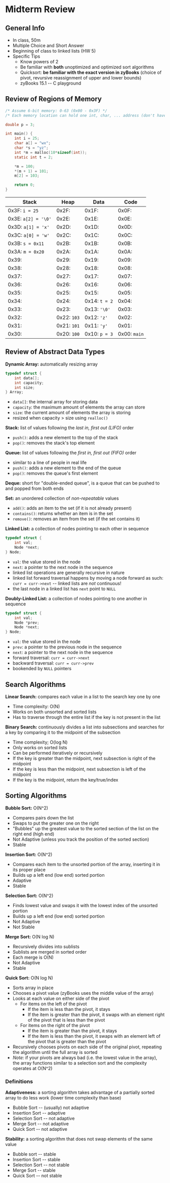 # Midterm Review

## General Info
- In class, 50m
- Multiple Choice and Short Answer
- Beginning of class to linked lists (HW 5)
- Specific Tips
    - Know powers of 2 
    - Be familiar with __both__ unoptimized and optimized sort algorithms
    - Quicksort: __be familiar with the exact version in zyBooks__ (choice of pivot, revursive reassignment of upper and lower bounds)
    - zyBooks 15.1 -- C playground


## Review of Regions of Memory
```C
/* Assume 6-bit memory: 0-63 (0x00 - 0x3F) */
/* Each memory location can hold one int, char, ... address (don't have to worry about endian/ints having more than one address) */

double p = 3;

int main() {
    int i = 25;
    char a[] = "wx";
    char *s = "yz";
    int *m = malloc(10*sizeof(int));
    static int t = 2;

    *m = 100;
    *(m + 1) = 101;
    m[2] = 103;

    return 0;
}
```

| Stack | Heap | Data | Code |
|-|-|-|-|
|0x3F: `i = 25`|0x2F:|0x1F:|0x0F:|
|0x3E: `a[2] = '\0'`|0x2E:|0x1E:|0x0E:|
|0x3D: `a[1] = 'x'`|0x2D:|0x1D:|0x0D:|
|0x3C: `a[0] = 'w'`|0x2C:|0x1C:|0x0C:|
|0x3B: `s = 0x11`|0x2B:|0x1B:|0x0B:|
|0x3A: `m = 0x20`|0x2A:|0x1A:|0x0A:|
|0x39:|0x29: |0x19:|0x09:|
|0x38:|0x28: |0x18:|0x08:|
|0x37:|0x27: |0x17:|0x07:|
|0x36:|0x26: |0x16:|0x06:|
|0x35:|0x25: |0x15:|0x05:|
|0x34:|0x24: |0x14: `t = 2`|0x04:|
|0x33:|0x23: |0x13: `'\0'`|0x03:|
|0x32:|0x22: `103`|0x12: `'z'`|0x02:|
|0x31:|0x21: `101`|0x11: `'y'`|0x01:|
|0x30:|0x20: `100`|0x10: `p = 3`|0x00: `main`|

## Review of Abstract Data Types

__Dynamic Array:__ automatically resizing array
```C
typedef struct {
    int data[];
    int capacity;
    int size;
} Array;
```
- `data[]`: the internal array for storing data
- `capacity`: the maximum amount of elements the array can store
- `size`: the current amount of elements the array is storing
- resized when capacity > size using `realloc()`

__Stack:__ list of values following the _last in, first out (LIFO)_ order
- `push()`: adds a new element to the top of the stack
- `pop()`: removes the stack's top element

__Queue:__ list of values following the _first in, first out (FIFO)_ order
- similar to a line of people in real life
- `push()`: adds a new element to the end of the queue
- `pop()`: removes the queue's first element

__Deque:__ short for "double-ended queue", is a queue that can be pushed to and popped from both ends

__Set:__ an unordered collection of _non-repeatable_ values
- `add()`: adds an item to the set (if it is not already present)
- `contains()`: returns whether an item is in the set
- `remove()`: removes an item from the set (if the set contains it)

__Linked List:__ a collection of nodes pointing to each other in sequence
```C
typedef struct {
    int val;
    Node *next;
} Node;
```
- `val`: the value stored in the node
- `next`: a pointer to the next node in the sequence
- linked list operations are generally recursive in nature
- linked list forward traversal happens by moving a node forward as such: `curr = curr->next` -- linked lists are _not_ continuous!
- the last node in a linked list has `next` point to `NULL`

__Doubly-Linked List:__ a collection of nodes pointing to one another in sequence
```C
typedef struct {
    int val;
    Node *prev;
    Node *next;
} Node;
```
- `val`: the value stored in the node
- `prev`: a pointer to the previous node in the sequence
- `next`: a pointer to the next node in the sequence
- forward traversal: `curr = curr->next`
- backward traversal: `curr = curr->prev`
- bookended by `NULL` pointers

## Search Algorithms
__Linear Search:__ compares each value in a list to the search key one by one
- Time complexity: O(N)
- Works on both unsorted and sorted lists
- Has to traverse through the entire list if the key is not present in the list

__Binary Search:__ continuously divides a list into subsections and searches for a key by comparing it to the midpoint of the subsection
- Time complexity; O(log N)
- Only works on sorted lists
- Can be performed iteratively or recursively
- If the key is greater than the midpoint, next subsection is right of the midpoint
- If the key is less than the midpoint, next subsection is left of the midpoint
- If the key is the midpoint, return the key/true/index

## Sorting Algorithms
__Bubble Sort:__ O(N^2)
- Compares pairs down the list
- Swaps to put the greater one on the right
- "Bubbles" up the greatest value to the sorted section of the list on the right end (high end)
- Not Adaptive (unless you track the position of the sorted section)
- Stable

__Insertion Sort:__ O(N^2)
- Compares each item to the unsorted portion of the array, inserting it in its proper place
- Builds up a left end (low end) sorted portion
- Adaptive
- Stable

__Selection Sort:__ O(N^2)
- Finds lowest value and swaps it with the lowest index of the unsorted portion
- Builds up a left end (low end) sorted portion
- Not Adaptive
- Not Stable

__Merge Sort:__ O(N log N)
- Recursively divides into sublists
- Sublists are merged in sorted order
- Each merge is O(N)
- Not Adaptive
- Stable

__Quick Sort:__ O(N log N)
- Sorts array in place
- Chooses a pivot value (zyBooks uses the middle value of the array)
- Looks at each value on either side of the pivot
    - For items on the left of the pivot
        - If the item is less than the pivot, it stays
        - If the item is greater than the pivot, it swaps with an element right of the pivot that is less than the pivot
    - For items on the right of the pivot
        - If the item is greater than the pivot, it stays
        - If the item is less than the pivot, it swaps with an element left of the pivot that is greater than the pivot
- Recursively chooses pivots on each side of the original pivot, repeating the algorithm until the full array is sorted
- *Note:* if your pivots are always bad (i.e. the lowest value in the array), the array functions similar to a selection sort and the complexity operates at O(N^2)

### Definitions
__Adaptiveness:__ a sorting algorithm takes advantage of a partially sorted array to do less work (lower time complexity than base)
- Bubble Sort -- (usually) not adaptive
- Insertion Sort -- adaptive
- Selection Sort -- not adaptive
- Merge Sort -- not adaptive
- Quick Sort -- not adaptive

__Stability:__ a sorting algorithm that does not swap elements of the same value
- Bubble sort -- stable
- Insertion Sort -- stable
- Selection Sort -- not stable
- Merge Sort -- stable
- Quick Sort -- not stable
